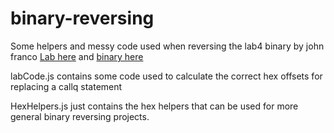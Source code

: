 # binary-reversing

Some helpers and messy code used when reversing the lab4 binary by john franco [Lab here](http://gauss.ececs.uc.edu/Courses/c5156/labs/lab4-reverse.html) and [binary here](http://gauss.ececs.uc.edu/Courses/c5156/labs/lab4)

labCode.js contains some code used to calculate the correct hex offsets for replacing a callq statement

HexHelpers.js just contains the hex helpers that can be used for more general binary reversing projects.
